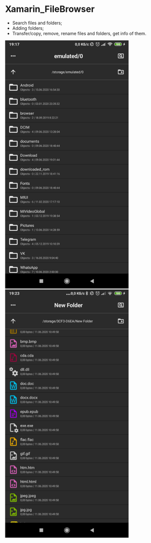 # Xamarin_FileBrowser
 
  - Search files and folders;
  - Adding folders;
  - Transfer/copy, remove, rename files and folders, get info of them.
  
  <img src="https://github.com/Enotski/Xamarin_FileBrowser/blob/master/Screenshots/First.png" width="400">    <img src="https://github.com/Enotski/Xamarin_FileBrowser/blob/master/Screenshots/Second.png" width="400">

